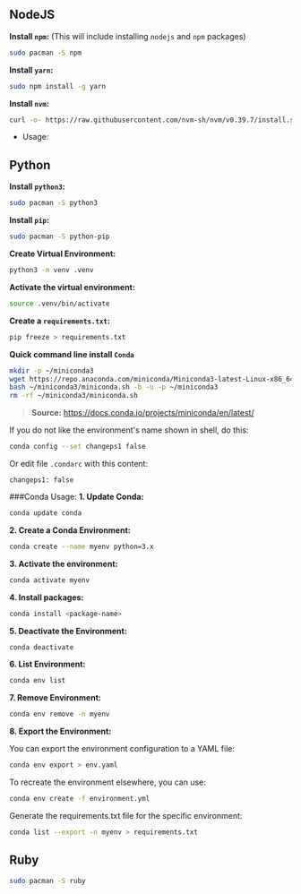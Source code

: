 ## NodeJS

**Install `npm`:** (This will include installing `nodejs` and `npm` packages)

```sh
sudo pacman -S npm
```

**Install `yarn`:**

```sh
sudo npm install -g yarn
```

**Install `nvm`:**

```sh
curl -o- https://raw.githubusercontent.com/nvm-sh/nvm/v0.39.7/install.sh | bash
```

- Usage:


## Python

**Install `python3`:**
```sh
sudo pacman -S python3
```

**Install `pip`:**
```sh
sudo pacman -S python-pip
```

**Create Virtual Environment:**
```sh
python3 -m venv .venv
```

**Activate the virtual environment:**
```sh
source .venv/bin/activate
```

**Create a `requirements.txt`:**
```sh
pip freeze > requirements.txt
```

**Quick command line install `Conda`**
```sh
mkdir -p ~/miniconda3
wget https://repo.anaconda.com/miniconda/Miniconda3-latest-Linux-x86_64.sh -O ~/miniconda3/miniconda.sh
bash ~/miniconda3/miniconda.sh -b -u -p ~/miniconda3
rm -rf ~/miniconda3/miniconda.sh
```
> **Source:** https://docs.conda.io/projects/miniconda/en/latest/

If you do not like the environment's name shown in shell, do this:
```sh
conda config --set changeps1 false
```

Or edit file `.condarc` with this content:
```.condarc
changeps1: false
```

###Conda Usage:
**1. Update Conda:**
```sh
conda update conda
```

**2. Create a Conda Environment:**
```sh
conda create --name myenv python=3.x
```

**3. Activate the environment:**
```sh
conda activate myenv
```

**4. Install packages:**
```sh
conda install <package-name>
```

**5. Deactivate the Environment:**
```sh
conda deactivate
```

**6. List Environment:**
```sh
conda env list
```

**7. Remove Environment:**
```sh
conda env remove -n myenv
```

**8. Export the Environment:**

You can export the environment configuration to a YAML file:

```sh
conda env export > env.yaml
```

To recreate the environment elsewhere, you can use:
```sh
conda env create -f environment.yml
```

Generate the requirements.txt file for the specific environment:
```sh
conda list --export -n myenv > requirements.txt
```

## Ruby

```sh
sudo pacman -S ruby
```
